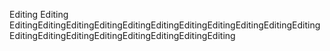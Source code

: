 Editing Editing EditingEditingEditingEditingEditingEditingEditingEditingEditingEditingEditingEditingEditingEditingEditingEditingEditingEditingEditing